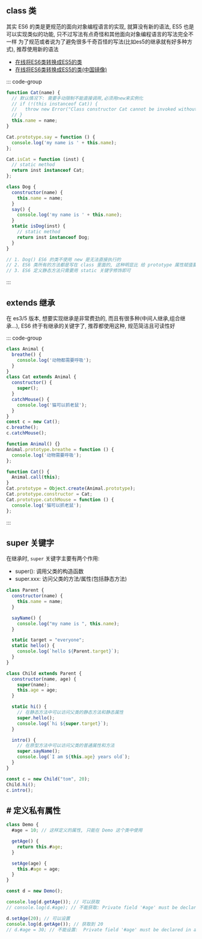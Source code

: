 ## class 类

其实 ES6 的类是更规范的面向对象编程语言的实现, 就算没有新的语法,
ES5 也是可以实现类似的功能, 只不过写法有点奇怪和其他面向对象编程语言的写法完全不一样
为了规范或者说为了避免很多千奇百怪的写法(比如es5的继承就有好多种方式), 推荐使用新的语法

- [在线将ES6类转换成ES5的类](https://babeljs.io/repl#?browsers=&build=&builtIns=false&corejs=3.21&spec=false&loose=false&code_lz=FBA&debug=false&forceAllTransforms=false&modules=false&shippedProposals=false&circleciRepo=&evaluate=false&fileSize=false&timeTravel=false&sourceType=module&lineWrap=true&presets=env&prettier=false&targets=&version=7.24.3&externalPlugins=&assumptions=%7B%7D)
- [在线将ES6类转换成ES5的类(中国镜像)](https://www.babeljs.cn/repl#?browsers=defaults%2C%20not%20ie%2011%2C%20not%20ie_mob%2011&build=&builtIns=false&corejs=3.21&spec=false&loose=false&code_lz=Q&debug=false&forceAllTransforms=false&modules=false&shippedProposals=false&circleciRepo=&evaluate=false&fileSize=false&timeTravel=false&sourceType=module&lineWrap=true&presets=env%2Creact%2Cstage-2&prettier=false&targets=&version=7.24.3&externalPlugins=&assumptions=%7B%7D)

::: code-group

```js [es5定义类]
function Cat(name) {
  // 默认情况下: 需要手动限制不能直接调用,必须用new来实例化
  // if (!(this instanceof Cat)) {
  //   throw new Error("Class constructor Cat cannot be invoked without 'new'");
  // }
  this.name = name;
}

Cat.prototype.say = function () {
  console.log('my name is ' + this.name);
};

Cat.isCat = function (inst) {
  // static method
  return inst instanceof Cat;
};
```

```js [es6定义类]
class Dog {
  constructor(name) {
    this.name = name;
  }
  say() {
    console.log('my name is ' + this.name);
  }
  static isDog(inst) {
    // static method
    return inst instanceof Dog;
  }
}

// 1. Dog() ES6 的类不使用 new 是无法直接执行的
// 2. ES6 类所有的方法都是写在 class 里面的, 这种明显比 给 prototype 属性赋值要更直观
// 3. ES6 定义静态方法只需要用 static 关键字修饰即可
```

:::

## extends 继承

在 es3/5 版本, 想要实现继承是非常费劲的,
而且有很多种(中间人继承,组合继承...), ES6 终于有继承的关键字了,
推荐都使用这种, 规范简洁且可读性好

::: code-group

```js [es6继承]
class Animal {
  breathe() {
    console.log('动物都需要呼吸');
  }
}
class Cat extends Animal {
  constructor() {
    super();
  }
  catchMouse() {
    console.log('猫可以抓老鼠');
  }
}
const c = new Cat();
c.breathe();
c.catchMouse();
```

```js [es5组合继承]
function Animal() {}
Animal.prototype.breathe = function () {
  console.log('动物需要呼吸');
};

function Cat() {
  Animal.call(this);
}
Cat.prototype = Object.create(Animal.prototype);
Cat.prototype.constructor = Cat;
Cat.prototype.catchMouse = function () {
  console.log('猫可以抓老鼠');
};
```

:::

## super 关键字

在继承时, `super` 关键字主要有两个作用:

- super(): 调用父类的构造函数
- super.xxx: 访问父类的方法/属性(包括静态方法)

```js
class Parent {
  constructor(name) {
    this.name = name;
  }

  sayName() {
    console.log("my name is ", this.name);
  }

  static target = "everyone";
  static hello() {
    console.log(`hello ${Parent.target}`);
  }
}

class Child extends Parent {
  constructor(name, age) {
    super(name);
    this.age = age;
  }

  static hi() {
    // 在静态方法中可以访问父类的静态方法和静态属性
    super.hello();
    console.log(`hi ${super.target}`);
  }

  intro() {
    // 在原型方法中可以访问父类的普通属性和方法
    super.sayName();
    console.log(`I am ${this.age} years old`);
  }
}

const c = new Child("tom", 20);
Child.hi();
c.intro();
```

## \# 定义私有属性

```js
class Demo {
  #age = 10; // 这样定义的属性, 只能在 Demo 这个类中使用

  getAge() {
    return this.#age;
  }

  setAge(age) {
    this.#age = age;
  }
}

const d = new Demo();

console.log(d.getAge()); // 可以获取
// console.log(d.#age); // 不能获取: Private field '#age' must be declared in an enclosing class

d.setAge(20); // 可以设置
console.log(d.getAge()); // 获取到 20
// d.#age = 30; // 不能设置:  Private field '#age' must be declared in an enclosing class
```
